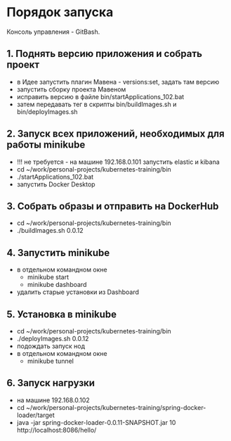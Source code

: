 # Порядок запуска

Консоль управления - GitBash.

## 1. Поднять версию приложения и собрать проект

- в Идее запустить плагин Мавена - versions:set, задать там версию
- запустить сборку проекта Мавеном
- исправить версию в файле bin/startApplications_102.bat
- затем передавать тег в скрипты bin/buildImages.sh и bin/deployImages.sh

## 2. Запуск всех приложений, необходимых для работы minikube

- !!! не требуется - на машине 192.168.0.101 запустить elastic и kibana
- cd ~/work/personal-projects/kubernetes-training/bin
- ./startApplications_102.bat
- запустить Docker Desktop

## 3. Собрать образы и отправить на DockerHub

- cd ~/work/personal-projects/kubernetes-training/bin
- ./buildImages.sh 0.0.12

## 4. Запустить minikube

- в отдельном командном окне
  - minikube start
  - minikube dashboard
- удалить старые установки из Dashboard

## 5. Установка в minikube

- cd ~/work/personal-projects/kubernetes-training/bin
- ./deployImages.sh 0.0.12
- подождать запуск нод
- в отдельном командном окне
  - minikube tunnel

## 6. Запуск нагрузки

- на машине 192.168.0.102
- cd ~/work/personal-projects/kubernetes-training/spring-docker-loader/target
- java -jar spring-docker-loader-0.0.11-SNAPSHOT.jar 10 http://localhost:8086/hello/